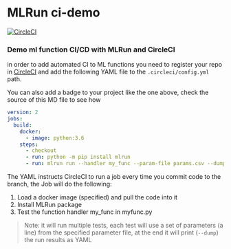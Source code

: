# MLRun ci-demo

[![CircleCI](https://circleci.com/gh/mlrun/ci-demo/tree/master.svg?style=svg)](https://circleci.com/gh/mlrun/ci-demo/tree/master)

### Demo ml function CI/CD with MLRun and CircleCI

in order to add automated CI to ML functions you need to register your repo in [CircleCI](https://circleci.com/) and add the following YAML file to the `.circleci/config.yml` path. 

You can also add a badge to your project like the one above, check the source of this MD file to see how

```yaml
version: 2
jobs:
  build:
    docker: 
      - image: python:3.6
    steps:
      - checkout
      - run: python -m pip install mlrun
      - run: mlrun run --handler my_func --param-file params.csv --dump myfunc.py
```

The YAML instructs CircleCI to run a job every time you commit code to the branch, the Job will do the following:

1. Load a docker image (specified) and pull the code into it
2. Install MLRun package 
3. Test the function handler my_func in myfunc.py

> Note: it will run multiple tests, each test will use a set of parameters (a line) from the specified parameter file, at the end it will print (`--dump`) the run results as YAML
